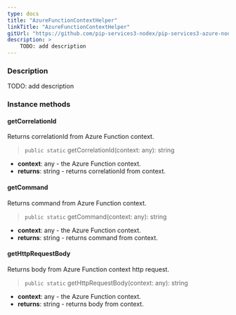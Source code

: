 ```yaml
---
type: docs
title: "AzureFunctionContextHelper"
linkTitle: "AzureFunctionContextHelper"
gitUrl: "https://github.com/pip-services3-nodex/pip-services3-azure-nodex"
description: >
    TODO: add description
---
```


### Description

TODO: add description


### Instance methods

#### getCorrelationId
Returns correlationId from Azure Function context.

> `public static` getCorrelationId(context: any): string

- **context**: any - the Azure Function context.
- **returns**: string - returns correlationId from context.

#### getCommand
Returns command from Azure Function context.

> `public static` getCommand(context: any): string

- **context**: any - the Azure Function context.
- **returns**: string - returns command from context.

#### getHttpRequestBody
Returns body from Azure Function context http request.

> `public static` getHttpRequestBody(context: any): string

- **context**: any - the Azure Function context.
- **returns**: string - returns body from context.

